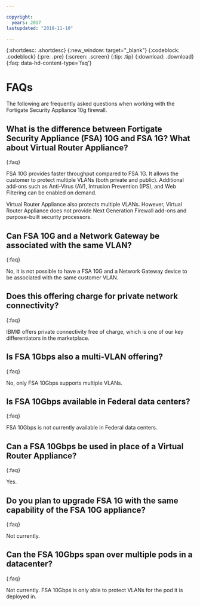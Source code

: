 ```yaml
---

copyright:
  years: 2017
lastupdated: "2018-11-10"

---
```


{:shortdesc: .shortdesc}
{:new_window: target="_blank"}
{:codeblock: .codeblock}
{:pre: .pre}
{:screen: .screen}
{:tip: .tip}
{:download: .download}
{:faq: data-hd-content-type='faq'}

# FAQs
The following are frequently asked questions when working with the Fortigate Security Appliance 10g firewall.

## What is the difference between Fortigate Security Appliance (FSA) 10G and FSA 1G? What about Virtual Router Appliance?
{:faq}

FSA 10G provides faster throughput compared to FSA 1G. It allows the customer to protect multiple VLANs (both private and public). Additional add-ons such as Anti-Virus (AV), Intrusion Prevention (IPS), and Web Filtering can be enabled on demand.

Virtual Router Appliance also protects multiple VLANs. However, Virtual Router Appliance does not provide Next Generation Firewall add-ons and purpose-built security processors.

## Can FSA 10G and a Network Gateway be associated with the same VLAN?
{:faq}

No, it is not possible to have a FSA 10G and a Network Gateway device to be associated with the same customer VLAN.

## Does this offering charge for private network connectivity?
{:faq}

IBM© offers private connectivity free of charge, which is one of our key differentiators in the marketplace.

## Is FSA 1Gbps also a multi-VLAN offering?
{:faq}

No, only FSA 10Gbps supports multiple VLANs.

## Is FSA 10Gbps available in Federal data centers?
{:faq}

FSA 10Gbps is not currently available in Federal data centers.

## Can a FSA 10Gbps be used in place of a Virtual Router Appliance?
{:faq}

Yes.

## Do you plan to upgrade FSA 1G with the same capability of the FSA 10G appliance?
{:faq}

Not currently.

## Can the FSA 10Gbps span over multiple pods in a datacenter?
{:faq}

Not currently. FSA 10Gbps is only able to protect VLANs for the pod it is deployed in.
